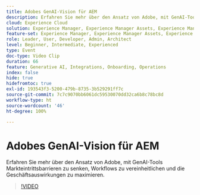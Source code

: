 ```yaml
---
title: Adobes GenAI-Vision für AEM
description: Erfahren Sie mehr über den Ansatz von Adobe, mit GenAI-Tools Markteintrittsbarrieren zu senken, Workflows zu vereinheitlichen und die Geschäftsauswirkungen zu maximieren.
cloud: Experience Cloud
solution: Experience Manager, Experience Manager Assets, Experience Manager Forms, Experience Manager Sites
feature-set: Experience Manager, Experience Manager Assets, Experience Manager Forms, Experience Manager Sites
role: Leader, User, Developer, Admin, Architect
level: Beginner, Intermediate, Experienced
type: Event
doc-type: Video Clip
duration: 66
feature: Generative AI, Integrations, Onboarding, Operations
index: false
hide: true
hidefromtoc: true
exl-id: 193543f3-5200-479b-8735-3b529291ff7c
source-git-commit: 7c7c9070bb6061dc59530070dd32ca6b8c78bc8d
workflow-type: ht
source-wordcount: '46'
ht-degree: 100%

---
```


# Adobes GenAI-Vision für AEM

Erfahren Sie mehr über den Ansatz von Adobe, mit GenAI-Tools Markteintrittsbarrieren zu senken, Workflows zu vereinheitlichen und die Geschäftsauswirkungen zu maximieren.

>[!VIDEO](https://video.tv.adobe.com/v/3459231/?learn=on&enablevpops)
